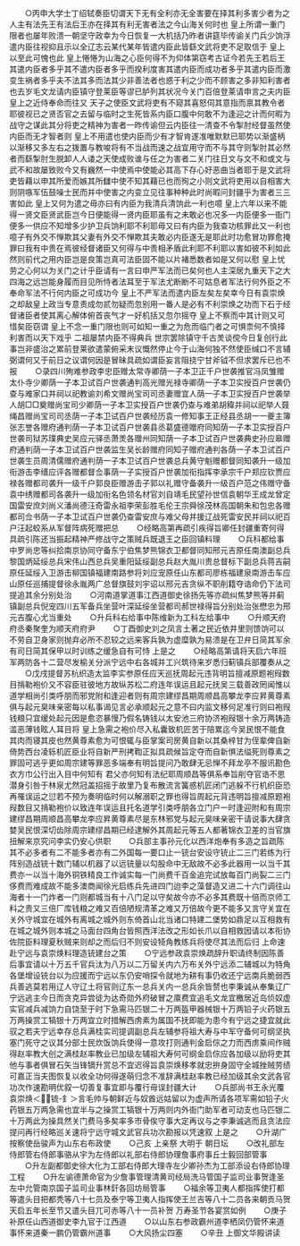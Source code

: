 <!-- { "loadSidebar": true } -->
　　○丙申大学士丁绍轼奏臣切谓天下无有全利亦无全害要在择其利多害少者为之人主有法先王有法后王亦在择其有利无害者法之今山海关何时也  皇上所谓一重门限者也屡年败溃一朝坚守政幸为今日恢复一大机括乃昨者讲筵毕传谕关门兵少饷浮遣内臣往视抑且示以全辽志云某代某年皆遣内臣此皆繇文武将吏不足取信于  皇上以至此可愧也此  皇上惓惓为山海之心臣何得不为仰体第窃考古证今若先王若后王其遣内臣者多乎其不遣内臣者多乎而揆利度害其遣内臣而成功者多乎其遣内臣而激变生祸者多乎夫不法其多而法其少非善法者也惑于利之少而不顾害之多非知利害者也去岁毛文龙请内臣镇守登莱臣等谬已胪列其状况今关门百倍登莱请申言之夫内臣  皇上之近侍奉命而往又  天子之使臣文武将吏有不窥其喜怒伺其意指而禀其教令者耶彼视已之贤否官之去留与临时之生死皆系内臣口腹中何敢不为逢迎之计而何暇为战守之谋此其分将吏之精神为害者一昨传谕但云内臣往一清查不令掣肘经督虽然使内臣而无才智者则  皇上不用遣也使内臣而少有才智肯遂准唯默默已耶势以渐盛柄以渐移又多左右之拨置与教唆将有不当战而速之战宜用守而不与其守则掣肘其必然者而繇掣肘生脱卸人人诿之天使成败谁与任之为害者二关门往日文与文不和或文与武不和故屡致败今又有巍然一中使焉中使能必其高下存心好恶曲当者耶于是文武将吏皆藉以申其所爱而嫉其所讎中使不知其藉已也而徇之小则文武将吏用以自相害大则阴嗾军伍鼓噪士民而并中使害之内变立见往事种种此时尚暇问封疆乎为害者三三害如此  皇上又何为遣之毋亦曰有内臣为我清兵清饷此一利也噫  皇上六年以来不能得一贤文臣贤武臣岂今日便能得一贤内臣耶虽有之未敢必也况多一内臣便多一衙门便多一供应不知增多少护卫兵饷利耶不利耶毋又曰有内臣为我查功核罪此又一利也噫子有外交不惮欺其父妻有外交不惮欺其夫敢必内臣遂无是耶此时功愈冒功罪愈掩罪曰我有中贵在焉彼经督诸臣又何得与中贵相矛盾此利耶不利耶以害如彼不利如此然则前代之用内臣岂是良策岂真可法臣固不能以片褚悉数者如是又何以慰  皇上忧劳之心何以为关门之计乎臣请有一言曰申严军法而已矣何也人主深居九重天下之大四海之远岂能身履而目见所恃者法耳至于军法尤断断不可姑息者军法行何外臣之不奉命军法不行何内臣之可成功今  皇上不严军法而遣内臣左矣左矣幸今日有袁崇焕之却敌皇上政当专意责成勿贰勿疑而忽别用一番人是必有不利崇焕之功而下石于经督诸臣者使其离心解体俯首丧气才一好机括又忽尔摇夺  皇上不察而中其计则又可惜矣臣窃谓  皇上不念一重门限也则可如知一重之为危而临门者之可惧柰何不慎择利害而以天下戏乎  二祖屡禁内臣不得典兵  世宗罢除镇守千古羙谈傥今日复创行此事岂非盛治之累前登莱欲遣蒙俯采末议慨然停止今于山海何独不然使臣缄口不言辅弼谓何又于前日之议谓何因是冒昧具疏如谓臣妄言阻挠宁甘斧钺不但求罢斥已也不报
　　○录四川殉难参政李忠臣赠太常寺卿荫一子本卫正千户世袭推官冯凤雏赠太仆寺少卿荫一子本卫试百户世袭通判高光赠光禄寺卿荫一子本卫实授百户世袭仍查与难家口并祠以祀教谕刘希文赠尚宝司司丞妻赠宜人荫一子本卫实授百户世袭举人胡□□奠赠尚宝司少卿荫一子本卫实授百户世袭仍查与难弟胡稦并祠以祀举人聂绳昌赠尚宝司司丞荫一子本卫试百户世袭经历袁一修知事王正经县丞胡一一夔主簿张志誉各赠府通判荫一子本卫试百户世袭县丞葛盛德赠府同知荫一子本卫实授百户世袭司狱苏璞典史吴应元驿丞萧羙各赠州同知荫一子本卫试百户世袭典史孙应皋赠府通判荫一子本卫试百户世袭监生吴长龄赠府同知子赠府通判各荫一子本卫试百户世袭生员周清儒赠府通判荫一子本卫试百户世袭总兵黄守魁赠都督同知袭升一级加衔游击李缙应评各赠都督佥事荫一子实授百户世袭加衔指挥李承宗千户郑应钦贾应禄各赠都司袭升一级千户郭良臣赠游击子郭以礼赠守备袭升一级百户范之伟赠守备袁中绣赠都司各袭升一级加衔名色领名材官刘自靖毛民望孙世信袁朝华王成龙曾定国雷安庶刘尚义潘尚德汪奇雷永祖李荣彭胜毛伦王宗舜徐茂林高国朝朱和包忠各赠都司佥书荫一子本卫试百户世袭仍查雷安庶与难父母并援辽战死雷安民并祠以祀百户汪起蛟系从军督阵病死赠把总
　　○经略高第再疏引疾得旨卿任封疆重寄何得具疏引陈还当振起精神严修战守之策贼兵既退王之臣回镇料理
　　○兵科都给事中罗尚忠等纠拾南京协同守备东宁伯焦梦熊锦衣卫都督同知邢元吉原任南澳副总兵黎国炳延绥总兵宋伟山西总兵吴重阳延绥副总兵赵大胤川贵总督标下副总兵蒋吉嗣原任延绥入卫游击柳国镇福建南路参将刘应宠原任山东都司廖栋福建泉南游击车应山原任巡捕提督徐永胤两广总督旗鼓刘宇诏以邢元吉贪纵不职削籍夺诰命仍下法司提追其余分别处治
　　○河南道掌道事江西道御史徐扬先等亦疏纠焦梦熊等并蓟镇副总兵倪宠四川五军备兵坐营叶深延绥坐营都司郝世禄得旨分别处治张懋忠为邢元吉腹心尤当重处
　　○升兵科右给事中陈维新为工科左给事中
　　○升顺天府府丞秦聚奎为顺天府府尹
　　○丁酉御史刘之凤言土著之民近依井里则馈饷可以不劳自卫身家则抛弃必所不忍较之远来客兵孰为虚糜孰为易溃是在卫弁日简其军余有司日简其保甲以时训练之缓急自有可恃  上是之
　　○经略高第请将天启六年班军两防各十二营尽发榆关分派宁远中右各城并工兴筑待来岁悉归蓟镇兵部覆奏从之
　　○戊戌提督苏杭织造太监李实参原任应天巡抚周起元违背明旨擅减原题袍叚数目掯勒袍价又不容臣驻彼地方故纵苏松二府连年误运且起元抚吴三载善政罔闻惟以道学相尚引类呼朋而邪党附和逢迎者则有周宗建缪昌期周顺昌高攀龙李应昇黄尊素俱与起元臭味亲密每以私事谒见言必承顺起元之意不曰内监文移何足准行则曰袍叚钱粮只宜缓处起元因是愈恣暴慢乃假名铸钱以太安池三府协济袍叚银十余万两铸造滥恶薄钱眩人耳目将  皇上急需之袍价尽入私囊致机匠苦于陪累迄今吴民恨不能食其肉而寝其皮也然黄尊素愈为可恨辄与臣掌案司房黄自新以其桑梓甘为侄辈俾自新倚势西台凌轹机匠臣业将自新严刑拷鞫正拟具疏候旨定夺而自新惧法缢死则尊素之罪固可逃乎更如周宗建等罪恶多端奉有明旨提问乃敢肆无忌惮不拜龙亭不服讯勘色衣方巾公行出入目中何知有  君父亦何知有法纪耶周顺昌等俱系奉旨削夺官诰不思潜身引咎于林泉尤然冠盖招摇于故里乃复布散流言簧惑机匠闭门逃躲不行机织臣恐再罹误运之愆若不预为奏明临时何以解溺职之罪也得旨周起元背违明旨擅减原题袍叚数目又掯勒袍价以致连年误运且托名道学引类呼朋各立门户一时逢迎附和有周宗建缪昌期周顺昌高攀龙李应昇黄尊素尽是东林邪党与起元臭味亲密干请说事大肆贪婪吴民恨深切齿除周宗建缪昌期已经逮解外其周起元等五人都著锦衣卫差的当官旗扭解来京究问李实仍安心供职
　　○兵部主事孙元化以西洋炮奉有多造之旨疏陈其不必多者有二不能多者亦有二外国每一要口止一铳台安设守铳止二三门若练为行阵别造战铳十数门辅以机器了以远铳量以勾股命中无敌故不必多此器用一以当千其费亦一以当十海外铜铁精良工作诚实每一门尚费千百金追完试放每百门尚裂二三门侈费而难成故不能多澳商闻徐光启练兵先进四门迨李之藻督造又进二十六门调往山海者十一门炸者一门则都城当有十八门足以守矣故今亦不必多其费既十倍而京师工料之贵又三倍厂库钱粮之难又百倍陋规清革之难又万倍故今更不能多又言守关宜在关外守城宜在城外有离城之城外则东倚首山北当诸口特建二堡势如鼎足以互相救有在城之城外则本城之马面台四角台皆照西洋法改之形如长爪以自相救因请以本衔协佐院臣料理夏秋贼来则却之而后归不则安设犄角教练兵将使尽其法而后归  上命速赴宁远与袁崇焕料理造铳建台之策
　　○宁远参政袁崇焕疏辞升职请终制因陈善后事宜请以十万五千官兵汰为八万以二万留关内六万布关外宁远添二辅城以为特角各堡增设铳台以为应援而宁远以东仍安哨探令就地为耕有事仍收还宁远南兵脆弱西兵善逃莫若用辽人守辽土将官则辽东一总兵关内一总兵余皆赘也李秉诚从奉集辽广宁远逃主今日而贪克异尝徒为达奇勋外府破冒之廪费宜追毛文龙宜檄居近岛侦奴虚实官减兵减饷力自饶至于时下急需马匹银二十万两盔甲器械银十万两铅子火药银五万两操赏工犒银十万两宜立时措解西虏素为属国不抚即能为患今有宁远之捷宜就此驭之若夫宁远幸存总兵满桂实司提调副总兵左辅参将祖大寿与中军守备何可纲坚执塞门死守之议其分部士民炊饭饷兵使得一意攻打则通判金启倧之力而西虏乘间作贼得赵率教大创之满桂赵率教业已加级左辅祖大寿何可纲金启倧应各加级以励将吏其他与事者俱冒石矢当锋镝升赏总不宜迟得旨袁崇焕移孝就忠拚身固守全城挫贼劳绩可嘉正当夫图恢复以收全功何得遂萌归念不准辞满桂赵率教已经加级其余文武各官功次作速勘明优叙一切善复事宜即与覆行毋误封疆大计
　　○兵部尚书王永光覆袁崇焕＜锍-釒＞言毛帅与朝鲜近与奴酋远姑留以为虚声所请各项军需如铅子火药银五万两急需也宜半与之操赏工犒银十万两则内外衙门助军者可动支也马匹银二十万两此为操具然关门费马多矣率多市骨俟守事大定再议与之李秉诚逃而且贪法应提问再行经略巡关速将宁远守城文武官兵功次勘报以凭速叙  上是之
　　○升湖广按察使岳骏声为山东右布政使
　　○己亥  上亲祭  大明于  朝日坛
　　○改礼部左侍郎管右侍郎事骆从宇为左侍郎以礼部右侍郎协理詹事府事丘士毅回部管事
　　○升左副都御史徐大化为工部右侍郎大理寺左少卿孙杰为工部添设右侍郎协理工程
　　○升左谕德萧命官为少詹事管理清黄司经局洗马管国子监司业事贺逢圣左中允管南京国子监司业事林釬各回坊局管事
　　○福余等卫夷人都指挥使打都等遣头目把都秃等八十七员及泰宁等卫夷人指挥使王兰吉等八十二员各来朝贡马贺天启五年长至节又遣头目兀可赤等八十一员补贺  万寿圣节各宴赏如例
　　○庚子补原任山西道御史李九官于江西道
　　○以山东右参政霸州道李栖凤仍管怀来道事怀来道秦一鹏仍管霸州道事
　　○大风扬尘四塞
　　○辛丑  上御文华殿讲读
